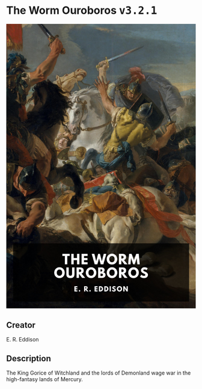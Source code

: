 
# The Worm Ouroboros <kbd>v3.2.1</kbd>

<center>
  <img src="./cover-1024.jpg"/>
</center>

## Creator
E. R. Eddison

## Description
The King Gorice of Witchland and the lords of Demonland wage war in the high-fantasy lands of Mercury.
